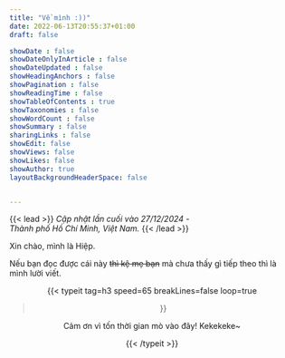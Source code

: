 ```yaml
---
title: "Về mình :))"
date: 2022-06-13T20:55:37+01:00
draft: false

showDate : false
showDateOnlyInArticle : false
showDateUpdated : false
showHeadingAnchors : false
showPagination : false
showReadingTime : false
showTableOfContents : true
showTaxonomies : false 
showWordCount : false
showSummary : false
sharingLinks : false
showEdit: false
showViews: false
showLikes: false
showAuthor: true
layoutBackgroundHeaderSpace: false


---
```



{{< lead >}}
*Cập nhật lần cuối vào 27/12/2024 -*</br>*Thành phố Hồ Chí Minh, Việt Nam.*
{{< /lead >}}

Xin chào, mình là Hiệp.

Nếu bạn đọc được cái này ~~thì kệ mẹ bạn~~ mà chưa thấy gì tiếp theo thì là mình lười viết.

<div style="text-align: center;">

{{< typeit 
  tag=h3
  speed=65
  breakLines=false
  loop=true
>}}


Cảm ơn vì tốn thời gian mò vào đây!
Kekekeke~

{{< /typeit >}}

</div>
